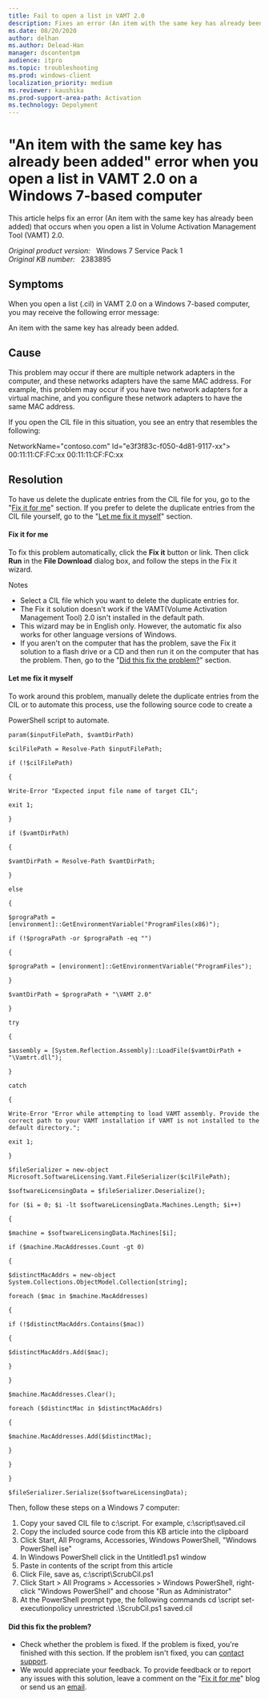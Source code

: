 ```yaml
---
title: Fail to open a list in VAMT 2.0
description: Fixes an error (An item with the same key has already been added) that occurs when you open a list in Volume Activation Management Tool (VAMT) 2.0
ms.date: 08/20/2020
author: delhan
ms.author: Delead-Han
manager: dscontentpm
audience: itpro
ms.topic: troubleshooting
ms.prod: windows-client
localization_priority: medium
ms.reviewer: kaushika
ms.prod-support-area-path: Activation
ms.technology: Depolyment
---
```

# "An item with the same key has already been added" error when you open a list in VAMT 2.0 on a Windows 7-based computer

This article helps fix an error (An item with the same key has already been added) that occurs when you open a list in Volume Activation Management Tool (VAMT) 2.0.

_Original product version:_ &nbsp; Windows 7 Service Pack 1  
_Original KB number:_ &nbsp; 2383895

## Symptoms

When you open a list (.cil) in VAMT 2.0 on a Windows 7-based computer, you may receive the following error message:

An item with the same key has already been added.

## Cause

This problem may occur if there are multiple network adapters in the computer, and these networks adapters have the same MAC address. For example, this problem may occur if you have two network adapters for a virtual machine, and you configure these network adapters to have the same MAC address.

If you open the CIL file in this situation, you see an entry that resembles the following:

NetworkName="contoso.com" Id="e3f3f83c-f050-4d81-9117-xx">
<MacAddresses>
<MacAddress>00:11:11:CF:FC:xx</MacAddress>
<MacAddress>00:11:11:CF:FC:xx</MacAddress>
</MacAddresses>

## Resolution

To have us delete the duplicate entries from the CIL file for you, go to the "[Fix it for me](#fixitformealways)" section. If you prefer to delete the duplicate entries from the CIL file yourself, go to the "[Let me fix it myself](#letmefixitmyselfalways)" section.

#### Fix it for me

To fix this problem automatically, click the **Fix it** button or link. Then click **Run** in the **File Download** dialog box, and follow the steps in the Fix it wizard.

Notes 
- Select a CIL file which you want to delete the duplicate entries for.
- The Fix it solution doesn't work if the VAMT(Volume Activation Management Tool) 2.0 isn't installed in the default path.
- This wizard may be in English only. However, the automatic fix also works for other language versions of Windows.
- If you aren't on the computer that has the problem, save the Fix it solution to a flash drive or a CD and then run it on the computer that has the problem.
Then, go to the "[Did this fix the problem?](#fixedalways)" section.

#### Let me fix it myself

To work around this problem, manually delete the duplicate entries from the CIL or to automate this process, use the following source code to create a

PowerShell script to automate.
```
param($inputFilePath, $vamtDirPath)

$cilFilePath = Resolve-Path $inputFilePath;

if (!$cilFilePath)

{

Write-Error "Expected input file name of target CIL";

exit 1;

}

if ($vamtDirPath)

{

$vamtDirPath = Resolve-Path $vamtDirPath;

}

else

{

$prograPath = [environment]::GetEnvironmentVariable("ProgramFiles(x86)");

if (!$prograPath -or $prograPath -eq "")

{

$prograPath = [environment]::GetEnvironmentVariable("ProgramFiles");

}

$vamtDirPath = $prograPath + "\VAMT 2.0"

}

try

{

$assembly = [System.Reflection.Assembly]::LoadFile($vamtDirPath + "\Vamtrt.dll");

}

catch

{

Write-Error "Error while attempting to load VAMT assembly. Provide the correct path to your VAMT installation if VAMT is not installed to the default directory.";

exit 1;

}

$fileSerializer = new-object Microsoft.SoftwareLicensing.Vamt.FileSerializer($cilFilePath);

$softwareLicensingData = $fileSerializer.Deserialize();

for ($i = 0; $i -lt $softwareLicensingData.Machines.Length; $i++)

{

$machine = $softwareLicensingData.Machines[$i];

if ($machine.MacAddresses.Count -gt 0)

{

$distinctMacAddrs = new-object System.Collections.ObjectModel.Collection[string];

foreach ($mac in $machine.MacAddresses)

{

if (!$distinctMacAddrs.Contains($mac))

{

$distinctMacAddrs.Add($mac);

}

}

$machine.MacAddresses.Clear();

foreach ($distinctMac in $distinctMacAddrs)

{

$machine.MacAddresses.Add($distinctMac);

}

}

}

$fileSerializer.Serialize($softwareLicensingData);

```

Then, follow these steps on a Windows 7 computer:
1. Copy your saved CIL file to c:\script. For example, c:\script\saved.cil
2. Copy the included source code from this KB article into the clipboard
3. Click Start, All Programs, Accessories, Windows PowerShell, "Windows PowerShell ise"
4. In Windows PowerShell click in the Untitled1.ps1 window
5. Paste in contents of the script from this article
6. Click File, save as, c:\script\ScrubCil.ps1
7. Click Start > All Programs > Accessories > Windows PowerShell, right-click "Windows PowerShell" and choose "Run as Administrator"
8. At the PowerShell prompt type, the following commands
cd \script
set-executionpolicy unrestricted
.\ScrubCil.ps1 saved.cil

#### Did this fix the problem?


- Check whether the problem is fixed. If the problem is fixed, you're finished with this section. If the problem isn't fixed, you can [contact support](/contactus).
- We would appreciate your feedback. To provide feedback or to report any issues with this solution, leave a comment on the "[Fix it for me](http://blogs.technet.com/fixit4me/)" blog or send us an [email](mailto:fixit4me@microsoft.com?subject=kb).
